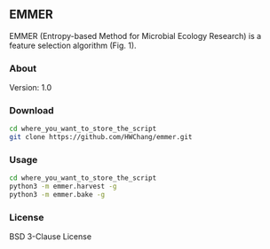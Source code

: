 ## EMMER
EMMER (Entropy-based Method for Microbial Ecology Research) is a feature selection algorithm (Fig. 1).

### About
Version: 1.0

### Download
```bash
cd where_you_want_to_store_the_script
git clone https://github.com/HWChang/emmer.git
```

### Usage
```bash
cd where_you_want_to_store_the_script
python3 -m emmer.harvest -g
python3 -m emmer.bake -g
```

### License
BSD 3-Clause License


